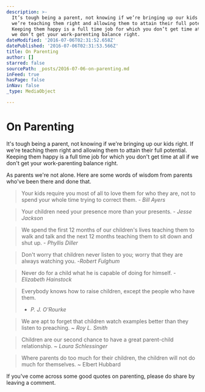 ```yaml
---
description: >-
  It’s tough being a parent, not knowing if we’re bringing up our kids right. If
  we’re teaching them right and allowing them to attain their full potential.
  Keeping them happy is a full time job for which you don’t get time at all if
  we don’t get your work-parenting balance right.
dateModified: '2016-07-06T02:31:52.658Z'
datePublished: '2016-07-06T02:31:53.566Z'
title: On Parenting
author: []
starred: false
sourcePath: _posts/2016-07-06-on-parenting.md
inFeed: true
hasPage: false
inNav: false
_type: MediaObject

---
```

# On Parenting

It's tough being a parent, not knowing if we're bringing up our kids right. If we're teaching them right and allowing them to attain their full potential. Keeping them happy is a full time job for which you don't get time at all if we don't get your work-parenting balance right.

As parents we're not alone. Here are some words of wisdom from parents who've been there and done that.

> Your kids require you most of all to love them for who they are, not to spend your whole time trying to correct them. - _Bill Ayers_

> Your children need your presence more than your presents. - _Jesse Jackson_

> We spend the first 12 months of our children's lives teaching them to walk and talk and the next 12 months teaching them to sit down and shut up. - _Phyllis Diller_

> Don't worry that children never listen to you; worry that they are always watching you. -_Robert Fulghum_

> Never do for a child what he is capable of doing for himself. - _Elizabeth Hainstock_

> Everybody knows how to raise children, except the people who have them.  
> - _P. J. O'Rourke_

> We are apt to forget that children watch examples better than they listen to preaching. ~ _Roy L. Smith_

> Children are our second chance to have a great parent-child relationship. ~ _Laura Schlessinger_

> Where parents do too much for their children, the children will not do much for themselves. ~ Elbert Hubbard

If you've come across some good quotes on parenting, please do share by leaving a comment.